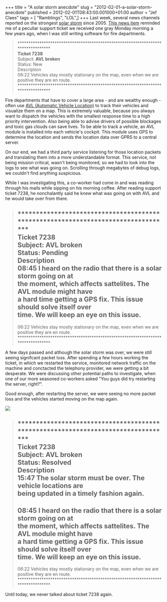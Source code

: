 +++
title = "A solar storm anecdote"
slug = "2012-02-01-a-solar-storm-anecdote"
published = 2012-02-01T08:43:00.001000+01:00
author = "Jef Claes"
tags = [ "Ramblings", "LOL",]
+++
Last week, several news channels reported on the strongest [solar
storm](http://en.wikipedia.org/wiki/Solar_flare) since 2005. [This news
item](http://www.bbc.co.uk/news/science-environment-16701407) reminded
me of a peculiar support ticket we received one gray Monday morning a
few years ago, when I was still writing software for fire departments.  

> \*\*\*\*\*\*\*\*\*\*\*\*\*\*\*\*\*\*\*\*\*\*\*\*\*\*\*\*\*\*\*\*\*\*\*\*\*\*\*\*\*\*\*\*\*\*\*\*\*\*\*\*\*\*\*\*\*\*\*\*\*\*\*\*\*\*\*\*\*\*\*\*\*\*\*\*\*\*\*\*\*  
> **Ticket 7238**  
> Subject: **AVL broken**  
> Status: New  
> Description  
> 06:22 Vehicles stay mostly stationary on the map, even when we are  
> positive they are en route.  
> \*\*\*\*\*\*\*\*\*\*\*\*\*\*\*\*\*\*\*\*\*\*\*\*\*\*\*\*\*\*\*\*\*\*\*\*\*\*\*\*\*\*\*\*\*\*\*\*\*\*\*\*\*\*\*\*\*\*\*\*\*\*\*\*\*\*\*\*\*\*\*\*\*\*\*\*\*\*\*\*\*

Fire departments that have to cover a large area - and are wealthy
enough - often use [AVL (Automatic Vehicle
Location)](http://en.wikipedia.org/wiki/Automatic_vehicle_location) to
track their vehicles and visualize them on a map. This is extremely
valuable, because you always want to dispatch the vehicles with the
smallest response time to a high priority intervention. Also being able
to advise drivers of possible blockages and toxic gas clouds can save
lives. To be able to track a vehicle, an AVL module is installed into
each vehicle's cockpit. This module uses GPS to determine the location
and sends the location data over GPRS to a central server.  
  
On our end, we had a third party service listening for those location
packets and translating them into a more understandable format. This
service, not being mission critical, wasn't being monitored, so we had
to look into the logs to see what was going on. Scrolling through
megabytes of debug logs, we couldn't find anything suspicious.  
  
While I was investigating this, a co-worker had come in and was reading
through his mails while sipping on his morning coffee. After reading
support ticket 7238, he nonchalantly said he knew what was going on with
AVL and he would take over from there.  

> \*\*\*\*\*\*\*\*\*\*\*\*\*\*\*\*\*\*\*\*\*\*\*\*\*\*\*\*\*\*\*\*\*\*\*\*\*\*\*\*\*\*\*\*\*\*\*\*\*\*\*\*\*\*\*\*\*\*\*\*\*\*\*\*\*\*\*\*\*\*\*\*\*\*\*\*\*\*\*\*\*  
> Ticket 7238  
> Subject: AVL broken  
> Status: Pending  
> Description  
> **08:45 I heard on the radio that there is a solar storm going on at  
> the moment, which affects sattelites. The AVL module might have  
> a hard time getting a GPS fix. This issue should solve itself over  
> time. We will keep an eye on this issue.**  
> ---------------------------------------------------------------------------------  
> 06:22 Vehicles stay mostly stationary on the map, even when we are  
> positive they are en route.  
> \*\*\*\*\*\*\*\*\*\*\*\*\*\*\*\*\*\*\*\*\*\*\*\*\*\*\*\*\*\*\*\*\*\*\*\*\*\*\*\*\*\*\*\*\*\*\*\*\*\*\*\*\*\*\*\*\*\*\*\*\*\*\*\*\*\*\*\*\*\*\*\*\*\*\*\*\*\*\*\*\*

A few days passed and although the solar storm was over, we were still
seeing signifcant packet loss. After spending a few hours working the
ticket, in which we restarted the service, monitored network traffic on
the machine and conctacted the telephony provider, we were getting a bit
desperate. We were discussing other potential paths to investigate, when
one of our more seasoned co-workers asked "You guys did try restarting
the server, right?".  
  
Good enough, after restarting the server, we were seeing no more packet
loss and the vehicles started moving on the map again.  
  
[![](/post/images/thumbnails/2012-02-01-a-solar-storm-anecdote-PokerFace.png)](/post/images/2012-02-01-a-solar-storm-anecdote-PokerFace.png)  

> \*\*\*\*\*\*\*\*\*\*\*\*\*\*\*\*\*\*\*\*\*\*\*\*\*\*\*\*\*\*\*\*\*\*\*\*\*\*\*\*\*\*\*\*\*\*\*\*\*\*\*\*\*\*\*\*\*\*\*\*\*\*\*\*\*\*\*\*\*\*\*\*\*\*\*\*\*\*\*\*\*  
> Ticket 7238  
> Subject: AVL broken  
> **Status: Resolved**  
> Description  
> **15:47 The solar storm must be over. The vehicle locations are  
> being updated in a timely fashion again.**  
> --------------------------------------------------------------------------------  
> 08:45 I heard on the radio that there is a solar storm going on at  
> the moment, which affects sattelites. The AVL module might have  
> a hard time getting a GPS fix. This issue should solve itself over  
> time. We will keep an eye on this issue.  
> --------------------------------------------------------------------------------  
> 06:22 Vehicles stay mostly stationary on the map, even when we are  
> positive they are en route.  
> \*\*\*\*\*\*\*\*\*\*\*\*\*\*\*\*\*\*\*\*\*\*\*\*\*\*\*\*\*\*\*\*\*\*\*\*\*\*\*\*\*\*\*\*\*\*\*\*\*\*\*\*\*\*\*\*\*\*\*\*\*\*\*\*\*\*\*\*\*\*\*\*\*\*\*\*\*\*\*\*\*

Until today, we never talked about ticket 7238 again.
